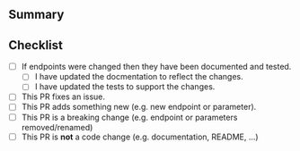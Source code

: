 ## Summary

<!-- What is this pull request for? Does it fix any issues? -->

## Checklist

<!-- Put an x inside [ ] to check it, like so: [x] -->

- [ ] If endpoints were changed then they have been documented and tested.
    - [ ] I have updated the docmentation to reflect the changes.
    - [ ] I have updated the tests to support the changes.
- [ ] This PR fixes an issue.
- [ ] This PR adds something new (e.g. new endpoint or parameter).
- [ ] This PR is a breaking change (e.g. endpoint or parameters removed/renamed)
- [ ] This PR is **not** a code change (e.g. documentation, README, ...)
